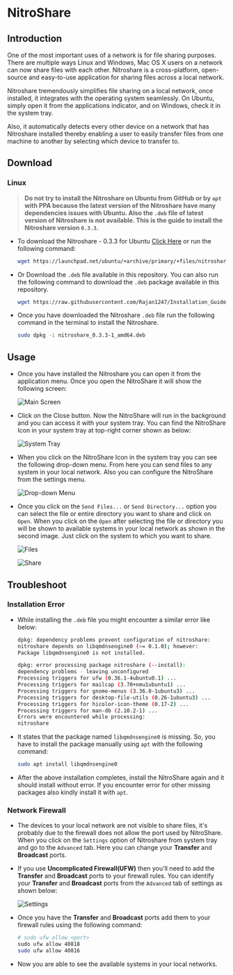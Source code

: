 # NitroShare

## Introduction

One of the most important uses of a network is for file sharing purposes. There are multiple ways Linux and Windows, Mac OS X users on a network can now share files with each other. Nitroshare is a cross-platform, open-source and easy-to-use application for sharing files across a local network.

Nitroshare tremendously simplifies file sharing on a local network, once installed, it integrates with the operating system seamlessly. On Ubuntu, simply open it from the applications indicator, and on Windows, check it in the system tray.

Also, it automatically detects every other device on a network that has Nitroshare installed thereby enabling a user to easily transfer files from one machine to another by selecting which device to transfer to.

## Download

### Linux

> **Do not try to install the Nitroshare on Ubuntu from GitHub or by `apt` with PPA because the latest version of the Nitroshare have many dependencies issues with Ubuntu. Also the `.deb` file of latest version of Nitroshare is not available. This is the guide to install the Nitroshare version `0.3.3`.**

- To download the Nitroshare - 0.3.3 for Ubuntu [Click Here](https://launchpad.net/ubuntu/+archive/primary/+files/nitroshare_0.3.3-1_amd64.deb) or run the following command:

    ```bash
    wget https://launchpad.net/ubuntu/+archive/primary/+files/nitroshare_0.3.3-1_amd64.deb
    ```

- Or Download the `.deb` file available in this repository. You can also run the following command to download the `.deb` package available in this repository.

    ```bash
    wget https://raw.githubusercontent.com/Rajan1247/Installation_Guides/main/NitroShare/nitroshare_0.3.3-1_amd64.deb
    ```

- Once you have downloaded the Nitroshare `.deb` file run the following command in the terminal to install the Nitroshare.

    ```bash
    sudo dpkg -i nitroshare_0.3.3-1_amd64.deb
    ```

## Usage

- Once you have installed the Nitroshare you can open it from the application menu. Once you open the NitroShare it will show the following screen:

    ![Main Screen](images/main_screen.jpg)

- Click on the Close button. Now the NitroShare will run in the background and you can access it with your system tray. You can find the NitroShare Icon in your system tray at top-right corner shown as below:

    ![System Tray](images/system-tray.png)

- When you click on the NitroShare Icon in the system tray you can see the following drop-down menu. From here you can send files to any system in your local network. Also you can configure the NitroShare from the settings menu.

    ![Drop-down Menu](images/menu.png)

- Once you click on the `Send Files...` or `Send Directory...` option you can select the file or entire directory you want to share and click on `Open`. When you click on the `Open` after selecting the file or directory you will be shown to available systems in your local network as shown in the second image. Just click on the system to which you want to share.

    ![Files](images/files.png)

    ![Share](images/share.png)

## Troubleshoot

### Installation Error

- While installing the `.deb` file you might encounter a similar error like below:

    ```bash
    dpkg: dependency problems prevent configuration of nitroshare:
    nitroshare depends on libqmdnsengine0 (>= 0.1.0); however:
    Package libqmdnsengine0 is not installed.

    dpkg: error processing package nitroshare (--install):
    dependency problems - leaving unconfigured
    Processing triggers for ufw (0.36.1-4ubuntu0.1) ...
    Processing triggers for mailcap (3.70+nmu1ubuntu1) ...
    Processing triggers for gnome-menus (3.36.0-1ubuntu3) ...
    Processing triggers for desktop-file-utils (0.26-1ubuntu3) ...
    Processing triggers for hicolor-icon-theme (0.17-2) ...
    Processing triggers for man-db (2.10.2-1) ...
    Errors were encountered while processing:
    nitroshare
    ```


- It states that the package named `libqmdnsengine0` is missing. So, you have to install the package manually using `apt` with the following command:

    ```bash
    sudo apt install libqmdnsengine0
    ```

- After the above installation completes, install the NitroShare again and it should install without error. If you encounter error for other missing packages also kindly install it with `apt`.

### Network Firewall

-  The devices to your local network are not visible to share files, it's probably due to the firewall does not allow the port used by NitroShare. When you click on the `Settings` option of Nitroshare from system tray and go to the `Advanced` tab. Here you can change your **Transfer** and **Broadcast** ports.

- If you use **Uncomplicated Firewall(UFW)** then you'll need to add the **Transfer** and **Broadcast** ports to your firewall rules. You can identify your **Transfer** and **Broadcast** ports from the `Advanced` tab of settings as shown below:

    ![Settings](images/settings.png)

- Once you have the **Transfer** and **Broadcast** ports add them to your firewall rules using the following command:

    ```bash
    # ​sudo ufw allow <port>
    ​sudo ufw allow 40818
    sudo ufw allow 40816
    ```

- Now you are able to see the available systems in your local networks.